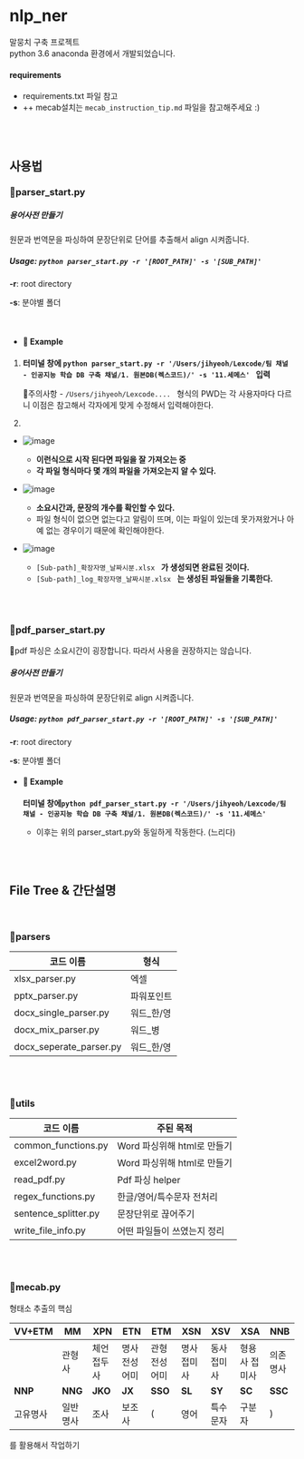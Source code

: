 # nlp_ner
말뭉치 구축 프로젝트 
<br/>
python 3.6 anaconda 환경에서 개발되었습니다.

#### requirements

* requirements.txt 파일 참고
* ++ mecab설치는 `mecab_instruction_tip.md` 파일을 참고해주세요 :)

<br/><br/>

## 사용법

### 📄parser_start.py 

##### 용어사전 만들기

원문과 번역문을 파싱하여 문장단위로 단어를 추출해서 align 시켜줍니다.   

##### Usage: `python parser_start.py -r '[ROOT_PATH]' -s '[SUB_PATH]'`

**-r**:  root directory

**-s**: 분야별 폴더

<br/>

* #### **💼 Example**

1. **터미널 창에 `python parser_start.py -r '/Users/jihyeoh/Lexcode/팀 채널 - 인공지능 학습 DB 구축 채널/1. 원본DB(렉스코드)/' -s '11.세메스' ` 입력**

   🚨주의사항 - `/Users/jihyeoh/Lexcode.... ` 형식의 PWD는 각 사용자마다 다르니 이점은 참고해서 각자에게 맞게 수정해서 입력해야한다.

2. 

   * ![image](https://user-images.githubusercontent.com/58539681/97831084-5f466d80-1d12-11eb-878c-705a9fcecdba.png)
     * **이런식으로 시작 된다면 파일을 잘 가져오는 중**
     * **각 파일 형식마다 몇 개의 파일을 가져오는지 알 수 있다.**

   

   

   * ![image](https://user-images.githubusercontent.com/58539681/97831657-08da2e80-1d14-11eb-9185-80192789c766.png)
     * **소요시간과, 문장의 개수를 확인할 수 있다.**
     * 파일 형식이 없으면 없는다고 알림이 뜨며, 이는 파일이 있는데 못가져왔거나 아예 없는 경우이기 때문에 확인해야한다.

   

   

   

   * ![image](https://user-images.githubusercontent.com/58539681/97831437-628e2900-1d13-11eb-802f-85be3a7f570d.png)
     *  `[Sub-path]_확장자명_날짜시분.xlsx ` **가 생성되면 완료된 것이다.**
     *  `[Sub-path]_log_확장자명_날짜시분.xlsx ` **는 생성된 파일들을 기록한다.**


<br/>

<br/>

### 📄pdf_parser_start.py

📍pdf 파싱은 소요시간이 굉장합니다. 따라서 사용을 권장하지는 않습니다.

##### 용어사전 만들기

원문과 번역문을 파싱하여 문장단위로 align 시켜줍니다.   

##### Usage: `python pdf_parser_start.py -r '[ROOT_PATH]' -s '[SUB_PATH]'`

**-r**:  root directory

**-s**: 분야별 폴더

* #### 💼 Example

  **터미널 창에`python pdf_parser_start.py -r '/Users/jihyeoh/Lexcode/팀 채널 - 인공지능 학습 DB 구축 채널/1. 원본DB(렉스코드)/' -s '11.세메스' `**

  * 이후는 위의 parser_start.py와 동일하게 작동한다. (느리다)



<br/>

<br/>

## File Tree & 간단설명

<br/>

### 📂parsers

| 코드 이름               | 형식       |
| ----------------------- | ---------- |
| xlsx_parser.py          | 엑셀       |
| pptx_parser.py          | 파워포인트 |
| docx_single_parser.py   | 워드_한/영 |
| docx_mix_parser.py      | 워드_병    |
| docx_seperate_parser.py | 워드_한/영 |

<br/><br/>

### 📂utils

| 코드 이름            | 주된 목적                   |
| -------------------- | --------------------------- |
| common_functions.py  | Word 파싱위해 html로 만들기 |
| excel2word.py        | Word 파싱위해 html로 만들기 |
| read_pdf.py          | Pdf 파싱 helper             |
| regex_functions.py   | 한글/영어/특수문자 전처리   |
| sentence_splitter.py | 문장단위로 끊어주기         |
| write_file_info.py   | 어떤 파일들이 쓰였는지 정리 |

<br/><br/>

### 📄mecab.py

형태소 추출의 핵심

| VV+ETM   | MM       | XPN         | ETN           | ETM           | XSN          | XSV          | XSA            | NNB      |
| -------- | -------- | ----------- | ------------- | ------------- | ------------ | ------------ | -------------- | -------- |
|          | 관형사   | 체언 접두사 | 명사 전성어미 | 관형 전성어미 | 명사  접미사 | 동사  접미사 | 형용사  접미사 | 의존명사 |
| **NNP**  | **NNG**  | **JKO**     | **JX**        | **SSO**       | **SL**       | **SY**       | **SC**         | **SSC**  |
| 고유명사 | 일반명사 | 조사        | 보조사        | (             | 영어         | 특수문자     | 구분자         | )        |

를 활용해서 작업하기

<br/><br/>